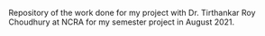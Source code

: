 Repository of the work done for my project with Dr. Tirthankar Roy Choudhury at NCRA for my semester project in August 2021.
